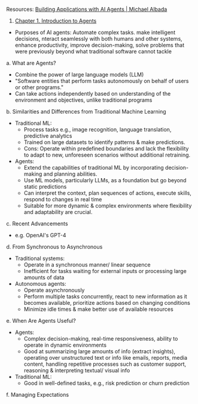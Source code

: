 Resources:
[Building Applications with AI Agents | Michael Albada](https://learning.oreilly.com/library/view/building-applications-with/9781098176495/)

1. [Chapter 1. Introduction to Agents](https://learning.oreilly.com/library/view/building-applications-with/9781098176495/ch01.html)
- Purposes of AI agents: Automate complex tasks. make intelligent decisions, nteract seamlessly with both humans and other systems, enhance productivity, improve decision-making, solve problems that were previously beyond what traditional software cannot tackle

a. What are Agents?
- Combine the power of large language models (LLM)
- "Software entities that perform tasks autonomously on behalf of users or other programs."
- Can take actions independently based on understanding of the environment and objectives, unlike traditional programs

b. Similarities and Differences from Traditional Machine Learning
- Traditional ML:
    - Process tasks e.g., image recognition, language translation, predictive analytics
    - Trained on large datasets to identify patterns & make predictions.
    - Cons: Operate within predefined boundaries and lack the flexibility to adapt to new, unforeseen scenarios without additional retraining.
- Agents:
    - Extend the capabilities of traditional ML by incorporating decision-making and planning abilities.
    - Use ML models, particularly LLMs, as a foundation but go beyond static predictions
    -  Can interpret the context, plan sequences of actions, execute skills, respond to changes in real time
    - Suitable for more dynamic & complex environments where flexibility and adaptability are crucial.

c. Recent Advancements
- e.g. OpenAI's GPT-4

d. From Synchronous to Asynchronous
- Traditional systems:
    - Operate in a synchronous manner/ linear sequence
    - Inefficient for tasks waiting for external inputs or processing large amounts of data
- Autonomous agents:
    - Operate asynchronously
    - Perform multiple tasks concurrently, react to new information as it becomes available, prioritize actions based on changing conditions
    - Minimize idle times & make better use of available resources

e. When Are Agents Useful?
- Agents:
    - Complex decision-making, real-time responsiveness, ability to operate in dynamic environments
    - Good at summarizing large amounts of info (extract insights), operating over unstructured text or info like emails, reports, media content, handling repetitive processes such as customer support, reasoning & interpreting textual/ visual info 
- Traditional ML:
    - Good in well-defined tasks, e.g., risk prediction or churn prediction

f. Managing Expectations